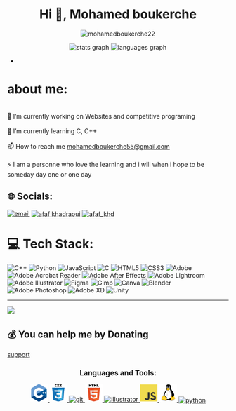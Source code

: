 <h1 align="center">Hi 👋, Mohamed boukerche</h1>
<p align="center"> <img src="https://komarev.com/ghpvc/?username=mohamedboukerche22"&label=Profile%20views&color=0e75b6&style=flat" alt="mohamedboukerche22"> </p>
<div align="center">
  <img src="https://github-readme-stats.vercel.app/api?username=mohamedboukerche22&show_icons=true&theme=radical&hide_border=true" height="180" alt="stats graph" />
  <img src="https://github-readme-stats.vercel.app/api/top-langs?username=mohamedboukerche22&layout=compact&theme=radical&hide_border=true" height="180" alt="languages graph" />
</div>

-


# about me:
<br>🔭 I’m currently working on Websites and competitive programing<br><br>🌱 I’m currently learning C, C++<br><br>📫 How to reach me mohamedboukerche55@gmail.com<br><br>⚡ I am a personne who love the learning and i will when i hope to be someday day one or one day<br>


## 🌐 Socials:
[![email](https://img.shields.io/badge/Email-D14836?logo=gmail&logoColor=white)](mailto:mohamedboukerche55@gmail.com) <a href="https://www.facebook.com/mohamed.boukerche.399" target="blank"><img align="center" src="https://raw.githubusercontent.com/rahuldkjain/github-profile-readme-generator/master/src/images/icons/Social/facebook.svg" alt="afaf khadraoui" height="30" width="40" /></a>
<a href="https://www.instagram.com/mb_ghost_22/" target="blank"><img align="center" src="https://raw.githubusercontent.com/rahuldkjain/github-profile-readme-generator/master/src/images/icons/Social/instagram.svg" alt="afaf_khd" height="30" width="40" /></a>

# 💻 Tech Stack:
![C++](https://img.shields.io/badge/c++-%2300599C.svg?style=for-the-badge&logo=c%2B%2B&logoColor=white) ![Python](https://img.shields.io/badge/python-3670A0?style=for-the-badge&logo=python&logoColor=ffdd54) ![JavaScript](https://img.shields.io/badge/javascript-%23323330.svg?style=for-the-badge&logo=javascript&logoColor=%23F7DF1E) ![C](https://img.shields.io/badge/c-%2300599C.svg?style=for-the-badge&logo=c&logoColor=white) ![HTML5](https://img.shields.io/badge/html5-%23E34F26.svg?style=for-the-badge&logo=html5&logoColor=white) ![CSS3](https://img.shields.io/badge/css3-%231572B6.svg?style=for-the-badge&logo=css3&logoColor=white) ![Adobe](https://img.shields.io/badge/adobe-%23FF0000.svg?style=for-the-badge&logo=adobe&logoColor=white) ![Adobe Acrobat Reader](https://img.shields.io/badge/Adobe%20Acrobat%20Reader-EC1C24.svg?style=for-the-badge&logo=Adobe%20Acrobat%20Reader&logoColor=white) ![Adobe After Effects](https://img.shields.io/badge/Adobe%20After%20Effects-9999FF.svg?style=for-the-badge&logo=Adobe%20After%20Effects&logoColor=white) ![Adobe Lightroom](https://img.shields.io/badge/Adobe%20Lightroom-31A8FF.svg?style=for-the-badge&logo=Adobe%20Lightroom&logoColor=white) ![Adobe Illustrator](https://img.shields.io/badge/adobe%20illustrator-%23FF9A00.svg?style=for-the-badge&logo=adobe%20illustrator&logoColor=white) ![Figma](https://img.shields.io/badge/figma-%23F24E1E.svg?style=for-the-badge&logo=figma&logoColor=white) ![Gimp](https://img.shields.io/badge/Gimp-657D8B?style=for-the-badge&logo=gimp&logoColor=FFFFFF) ![Canva](https://img.shields.io/badge/Canva-%2300C4CC.svg?style=for-the-badge&logo=Canva&logoColor=white) ![Blender](https://img.shields.io/badge/blender-%23F5792A.svg?style=for-the-badge&logo=blender&logoColor=white) ![Adobe Photoshop](https://img.shields.io/badge/adobe%20photoshop-%2331A8FF.svg?style=for-the-badge&logo=adobe%20photoshop&logoColor=white) ![Adobe XD](https://img.shields.io/badge/Adobe%20XD-470137?style=for-the-badge&logo=Adobe%20XD&logoColor=#FF61F6) ![Unity](https://img.shields.io/badge/unity-%23000000.svg?style=for-the-badge&logo=unity&logoColor=white)

---
[![](https://visitcount.itsvg.in/api?id=mohamedboukerche55&icon=0&color=0)](https://visitcount.itsvg.in)

  ## 💰 You can help me by Donating
  
<a href='https://mohamedboukerche22.github.io/support/'>support</a>
  

<h3 align="center">Languages and Tools:</h3>
<p align="center"> <a href="https://www.w3schools.com/cpp/" target="_blank" rel="noreferrer"> <img src="https://raw.githubusercontent.com/devicons/devicon/master/icons/cplusplus/cplusplus-original.svg" alt="cplusplus" width="40" height="40"/> </a> <a href="https://www.w3schools.com/css/" target="_blank" rel="noreferrer"> <img src="https://raw.githubusercontent.com/devicons/devicon/master/icons/css3/css3-original-wordmark.svg" alt="css3" width="40" height="40"/> </a>  <a href="https://git-scm.com/" target="_blank" rel="noreferrer"> <img src="https://www.vectorlogo.zone/logos/git-scm/git-scm-icon.svg" alt="git" width="40" height="40"/> </a> <a href="https://www.w3.org/html/" target="_blank" rel="noreferrer"> <img src="https://raw.githubusercontent.com/devicons/devicon/master/icons/html5/html5-original-wordmark.svg" alt="html5" width="40" height="40"/> </a> <a href="https://www.adobe.com/in/products/illustrator.html" target="_blank" rel="noreferrer"> <img src="https://www.vectorlogo.zone/logos/adobe_illustrator/adobe_illustrator-icon.svg" alt="illustrator" width="40" height="40"/> </a> <a href="https://developer.mozilla.org/en-US/docs/Web/JavaScript" target="_blank" rel="noreferrer"> <img src="https://raw.githubusercontent.com/devicons/devicon/master/icons/javascript/javascript-original.svg" alt="javascript" width="40" height="40"/> </a> <a href="https://www.linux.org/" target="_blank" rel="noreferrer"> <img src="https://raw.githubusercontent.com/devicons/devicon/master/icons/linux/linux-original.svg" alt="linux" width="40" height="40"/> </a> </a> </a> <a href="https://www.python.com" target="_blank" rel="noreferrer"> <img src="https://upload.wikimedia.org/wikipedia/commons/c/c3/Python-logo-notext.svg" align="center" alt="python" width="40" height="40"/>  </a>
</p>




